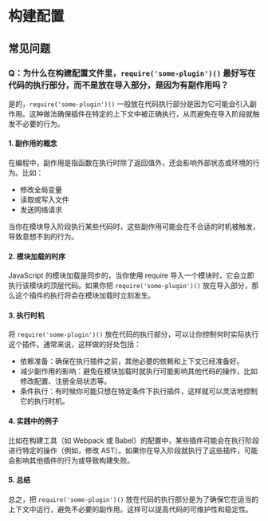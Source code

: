 # 构建配置

## 常见问题

### Q：为什么在构建配置文件里，`require('some-plugin')()` 最好写在代码的执行部分，而不是放在导入部分，是因为有副作用吗？

是的，`require('some-plugin')()` 一般放在代码执行部分是因为它可能会引入副作用。这种做法确保插件在特定的上下文中被正确执行，从而避免在导入阶段就触发不必要的行为。

#### 1. 副作用的概念

在编程中，副作用是指函数在执行时除了返回值外，还会影响外部状态或环境的行为。比如：

- 修改全局变量
- 读取或写入文件
- 发送网络请求

当你在模块导入阶段执行某些代码时，这些副作用可能会在不合适的时机被触发，导致意想不到的行为。

#### 2. 模块加载的时序

JavaScript 的模块加载是同步的，当你使用 require 导入一个模块时，它会立即执行该模块的顶层代码。如果你把 `require('some-plugin')()` 放在导入部分，那么这个插件的执行将会在模块加载时立刻发生。

#### 3. 执行时机

将 `require('some-plugin')()` 放在代码的执行部分，可以让你控制何时实际执行这个插件。通常来说，这样做的好处包括：

- 依赖准备：确保在执行插件之前，其他必要的依赖和上下文已经准备好。
- 减少副作用的影响：避免在模块加载时就执行可能影响其他代码的操作，比如修改配置、注册全局状态等。
- 条件执行：有时候你可能只想在特定条件下执行插件，这样就可以灵活地控制它的执行时机。

#### 4. 实践中的例子

比如在构建工具（如 Webpack 或 Babel）的配置中，某些插件可能会在执行阶段进行特定的操作（例如，修改 AST）。如果你在导入阶段就执行了这些插件，可能会影响其他插件的行为或导致构建失败。

#### 5. 总结

总之，把 `require('some-plugin')()` 放在代码的执行部分是为了确保它在适当的上下文中运行，避免不必要的副作用。这样可以提高代码的可维护性和稳定性。
